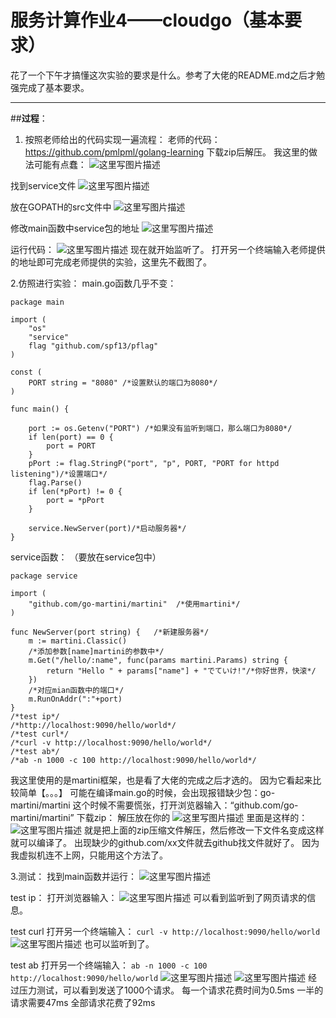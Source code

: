 # 服务计算作业4——cloudgo（基本要求）

花了一个下午才搞懂这次实验的要求是什么。参考了大佬的README.md之后才勉强完成了基本要求。


-------------------
##**过程**：

1. 按照老师给出的代码实现一遍流程：
老师的代码：https://github.com/pmlpml/golang-learning
下载zip后解压。
我这里的做法可能有点蠢：
![这里写图片描述](http://img.blog.csdn.net/20171106121806145?watermark/2/text/aHR0cDovL2Jsb2cuY3Nkbi5uZXQvcXFfMzY4MTY5MTI=/font/5a6L5L2T/fontsize/400/fill/I0JBQkFCMA==/dissolve/70/gravity/SouthEast)

找到service文件
![这里写图片描述](http://img.blog.csdn.net/20171106121827213?watermark/2/text/aHR0cDovL2Jsb2cuY3Nkbi5uZXQvcXFfMzY4MTY5MTI=/font/5a6L5L2T/fontsize/400/fill/I0JBQkFCMA==/dissolve/70/gravity/SouthEast)

放在GOPATH的src文件中
![这里写图片描述](http://img.blog.csdn.net/20171106121851863?watermark/2/text/aHR0cDovL2Jsb2cuY3Nkbi5uZXQvcXFfMzY4MTY5MTI=/font/5a6L5L2T/fontsize/400/fill/I0JBQkFCMA==/dissolve/70/gravity/SouthEast)

修改main函数中service包的地址
![这里写图片描述](http://img.blog.csdn.net/20171106121919583?watermark/2/text/aHR0cDovL2Jsb2cuY3Nkbi5uZXQvcXFfMzY4MTY5MTI=/font/5a6L5L2T/fontsize/400/fill/I0JBQkFCMA==/dissolve/70/gravity/SouthEast)

运行代码：
![这里写图片描述](http://img.blog.csdn.net/20171106121959095?watermark/2/text/aHR0cDovL2Jsb2cuY3Nkbi5uZXQvcXFfMzY4MTY5MTI=/font/5a6L5L2T/fontsize/400/fill/I0JBQkFCMA==/dissolve/70/gravity/SouthEast)
现在就开始监听了。
打开另一个终端输入老师提供的地址即可完成老师提供的实验，这里先不截图了。

2.仿照进行实验：
main.go函数几乎不变：

```
package main

import (
    "os"
    "service"
    flag "github.com/spf13/pflag"
)

const (
    PORT string = "8080" /*设置默认的端口为8080*/
)

func main() {

    port := os.Getenv("PORT") /*如果没有监听到端口，那么端口为8080*/
    if len(port) == 0 {
        port = PORT
    }
    pPort := flag.StringP("port", "p", PORT, "PORT for httpd listening")/*设置端口*/
    flag.Parse()
    if len(*pPort) != 0 {
        port = *pPort
	}
	
    service.NewServer(port)/*启动服务器*/
}
```
service函数：
（要放在service包中）

```
package service

import (
	"github.com/go-martini/martini"  /*使用martini*/
)

func NewServer(port string) {   /*新建服务器*/
	m := martini.Classic()
	/*添加参数[name]martini的参数中*/
	m.Get("/hello/:name", func(params martini.Params) string {
		return "Hello " + params["name"] + "でていけ!"/*你好世界，快滚*/
	})
	/*对应mian函数中的端口*/
	m.RunOnAddr(":"+port)	
}
/*test ip*/
/*http://localhost:9090/hello/world*/
/*test curl*/
/*curl -v http://localhost:9090/hello/world*/
/*test ab*/
/*ab -n 1000 -c 100 http://localhost:9090/hello/world*/
```

我这里使用的是martini框架，也是看了大佬的完成之后才选的。
因为它看起来比较简单【。。。】
可能在编译main.go的时候，会出现报错缺少包：go-martini/martini
这个时候不需要慌张，打开浏览器输入：“github.com/go-martini/martini”
下载zip：
解压放在你的
![这里写图片描述](http://img.blog.csdn.net/20171106124318851?watermark/2/text/aHR0cDovL2Jsb2cuY3Nkbi5uZXQvcXFfMzY4MTY5MTI=/font/5a6L5L2T/fontsize/400/fill/I0JBQkFCMA==/dissolve/70/gravity/SouthEast)
里面是这样的：
![这里写图片描述](http://img.blog.csdn.net/20171106124421843?watermark/2/text/aHR0cDovL2Jsb2cuY3Nkbi5uZXQvcXFfMzY4MTY5MTI=/font/5a6L5L2T/fontsize/400/fill/I0JBQkFCMA==/dissolve/70/gravity/SouthEast)
就是把上面的zip压缩文件解压，然后修改一下文件名变成这样就可以编译了。
出现缺少的github.com/xx文件就去github找文件就好了。
因为我虚拟机连不上网，只能用这个方法了。

3.测试：
找到main函数并运行：
![这里写图片描述](http://img.blog.csdn.net/20171106124721005?watermark/2/text/aHR0cDovL2Jsb2cuY3Nkbi5uZXQvcXFfMzY4MTY5MTI=/font/5a6L5L2T/fontsize/400/fill/I0JBQkFCMA==/dissolve/70/gravity/SouthEast)


test ip：
打开浏览器输入：
![这里写图片描述](http://img.blog.csdn.net/20171106124903812?watermark/2/text/aHR0cDovL2Jsb2cuY3Nkbi5uZXQvcXFfMzY4MTY5MTI=/font/5a6L5L2T/fontsize/400/fill/I0JBQkFCMA==/dissolve/70/gravity/SouthEast)
可以看到监听到了网页请求的信息。

test curl
打开另一个终端输入：
`curl -v http://localhost:9090/hello/world`
![这里写图片描述](http://img.blog.csdn.net/20171106125348811?watermark/2/text/aHR0cDovL2Jsb2cuY3Nkbi5uZXQvcXFfMzY4MTY5MTI=/font/5a6L5L2T/fontsize/400/fill/I0JBQkFCMA==/dissolve/70/gravity/SouthEast)
也可以监听到了。

test ab
打开另一个终端输入：
`ab -n 1000 -c 100 http://localhost:9090/hello/world`
![这里写图片描述](http://img.blog.csdn.net/20171106125637380?watermark/2/text/aHR0cDovL2Jsb2cuY3Nkbi5uZXQvcXFfMzY4MTY5MTI=/font/5a6L5L2T/fontsize/400/fill/I0JBQkFCMA==/dissolve/70/gravity/SouthEast)
![这里写图片描述](http://img.blog.csdn.net/20171106125650973?watermark/2/text/aHR0cDovL2Jsb2cuY3Nkbi5uZXQvcXFfMzY4MTY5MTI=/font/5a6L5L2T/fontsize/400/fill/I0JBQkFCMA==/dissolve/70/gravity/SouthEast)
经过压力测试，可以看到发送了1000个请求。
每一个请求花费时间为0.5ms
一半的请求需要47ms
全部请求花费了92ms